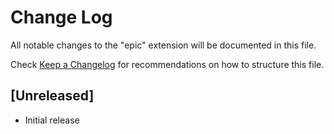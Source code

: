 # Change Log

All notable changes to the "epic" extension will be documented in this file.

Check [Keep a Changelog](http://keepachangelog.com/) for recommendations on how to structure this file.

## [Unreleased]

- Initial release